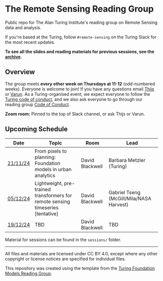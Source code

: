 # The Remote Sensing Reading Group

Public repo for The Alan Turing Institute's reading group on Remote Sensing data and analysis.

If you're based at the Turing, follow `#remote-sensing` on the Turing Slack for the most recent updates.

**To see all the slides and reading materials for previous sessions, see the [archive](PREVIOUS.md).**


## Overview

The group meets <b>every other week on Thursdays at 11-12</b> (odd-numbered weeks). Everyone is welcome to join! If you have any questions email [Thijs](mailto:t.vanderplas@turing.ac.uk) or [Varun](mailto:vchhabra@turing.ac.uk). As a Turing-organised event, we expect everyone to follow the [Turing code of conduct](https://www.turing.ac.uk/events/policies-and-guidelines), and we also ask everyone to go through our reading group [Code of Conduct](CodeOfConduct.md).

**Zoom room:** Pinned to the top of Slack channel, or ask Thijs or Varun.

## Upcoming Schedule

|Date | Topic | Room | Lead |
| --- | ----- | ---- | ---- |
| [21/11/24](#211124) | From pixels to planning: Foundation models in urban analytics | David Blackwell | Barbara Metzler (Turing) |
| [05/12/24](#05124) | Lightweight, pre-trained transformers for remote sensing timeseries [tentative] | David Blackwell | Gabriel Tseng (McGill/Mila/NASA Harvest) |
| [19/12/24](#19124) | TBD | David Blackwell | TBD |


Material for sessions can be found in the `sessions/` folder.

---
All files and materials are licensed under CC BY 4.0, except where any other copyright or license notices are specified for individual files.

This repository was created using the template from the [Turing Foundation Models Reading Group](https://github.com/alan-turing-institute/foundation-models-reading-group). 
